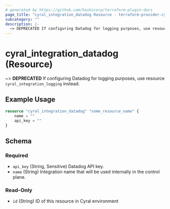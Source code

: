 ```yaml
---
# generated by https://github.com/hashicorp/terraform-plugin-docs
page_title: "cyral_integration_datadog Resource - terraform-provider-cyral"
subcategory: ""
description: |-
  ~> DEPRECATED If configuring Datadog for logging purposes, use resource cyral_integration_logging instead.
---
```


# cyral_integration_datadog (Resource)

~> **DEPRECATED** If configuring Datadog for logging purposes, use resource `cyral_integration_logging` instead.

## Example Usage

```terraform
resource "cyral_integration_datadog" "some_resource_name" {
    name = ""
    api_key = ""
}
```

<!-- schema generated by tfplugindocs -->

## Schema

### Required

- `api_key` (String, Sensitive) Datadog API key.
- `name` (String) Integration name that will be used internally in the control plane.

### Read-Only

- `id` (String) ID of this resource in Cyral environment

